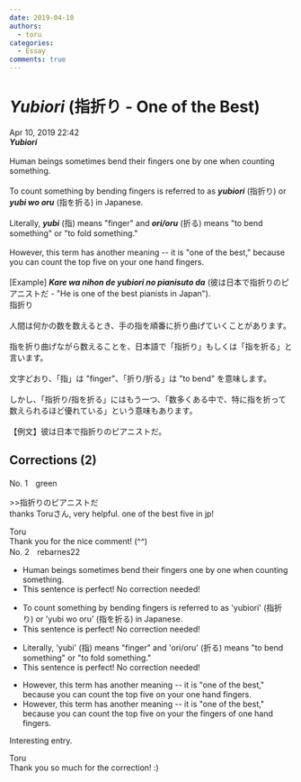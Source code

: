 ```yaml
---
date: 2019-04-10
authors:
  - toru
categories:
  - Essay
comments: true
---
```


# <strong><em>Yubiori</strong></em> (指折り - One of the Best)
<div class="date">Apr 10, 2019 22:42</div>
<div id="post"><div id="body_show_ori">
<strong><em>Yubiori</strong></em><br/><br/>Human beings sometimes bend their fingers one by one when counting something.<br/><br/>To count something by bending fingers is referred to as <strong><em>yubiori</em></strong> (指折り) or <strong><em>yubi wo oru</em></strong> (指を折る) in Japanese.<br/><br/>Literally, <strong><em>yubi</em></strong> (指) means "finger" and <strong><em>ori/oru</em></strong> (折る) means "to bend something" or "to fold something."<br/><br/>However, this term has another meaning -- it is "one of the best," because you can count the top five on your one hand fingers.<br/><br/>[Example] <strong><em>Kare wa nihon de yubiori no pianisuto da</em></strong> (彼は日本で指折りのピアニストだ - "He is one of the best pianists in Japan").
</div></div>

<!-- more -->

<div id="post_ja"><div id="body_show_mo">
指折り<br/><br/>人間は何かの数を数えるとき、手の指を順番に折り曲げていくことがあります。<br/><br/>指を折り曲げながら数えることを、日本語で「指折り」もしくは「指を折る」と言います。<br/><br/>文字どおり、「指」は "finger"、「折り/折る」は "to bend" を意味します。<br/><br/>しかし、「指折り/指を折る」にはもう一つ、「数多くある中で、特に指を折って数えられるほど優れている」という意味もあります。<br/><br/>【例文】彼は日本で指折りのピアニストだ。
</div></div>

## Corrections (2)
<div id="block"><div class="first_name"> No. 1　<span class="just_name">green</span></div><div id="block2">
<p class="comment_small">
 &gt;&gt;指折りのピアニストだ
 <br/>
 thanks Toruさん, very helpful. one of the best five in jp!
</p>

</div><div class="name"><span class="just_name">Toru</span><br>
Thank you for the nice comment! (^^)
</div>
</div>
<div id="block"><div class="first_name"> No. 2　<span class="just_name">rebarnes22</span></div><div id="block2">
<ul class="correction_field">
<li class="incorrect">Human beings sometimes bend their fingers one by one when counting something.</li>
<li class="corrected perfect">This sentence is perfect! No correction needed!</li>
</ul>
<ul class="correction_field">
<li class="incorrect">To count something by bending fingers is referred to as 'yubiori' (指折り) or 'yubi wo oru' (指を折る) in Japanese.</li>
<li class="corrected perfect">This sentence is perfect! No correction needed!</li>
</ul>
<ul class="correction_field">
<li class="incorrect">Literally, 'yubi' (指) means "finger" and 'ori/oru' (折る) means "to bend something" or "to fold something."</li>
<li class="corrected perfect">This sentence is perfect! No correction needed!</li>
</ul>
<ul class="correction_field">
<li class="incorrect">However, this term has another meaning -- it is "one of the best," because you can count the top five on your one hand fingers.</li>
<li class="corrected correct">
However, this term has another meaning -- it is "one of the best," because you can count the top five on <span class="sline">your</span> <span class="f_red">the fingers of</span> one hand <span class="sline">fingers</span>.
</li>
</ul>
<p class="comment_small">
 Interesting entry.
</p>

</div><div class="name"><span class="just_name">Toru</span><br>
Thank you so much for the correction! :)
</div>
</div>
